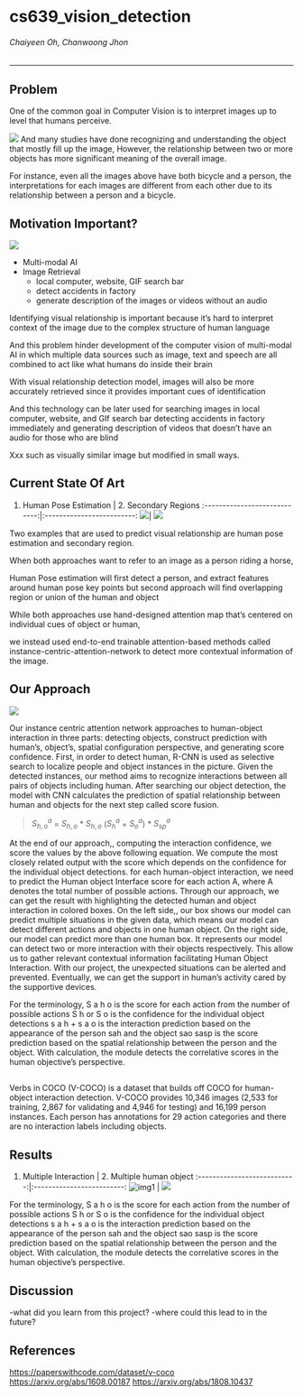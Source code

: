 # cs639_vision_detection
###### Chaiyeen Oh, Chanwoong Jhon
---
## Problem
One of the common goal in Computer Vision is to interpret images up to level that humans perceive.

![](problem.png)
And many studies have done recognizing and understanding the object that mostly fill up the image,
However, the relationship between two or more objects has more significant meaning of the overall image.

For instance, even all the images above have both bicycle and a person, the interpretations for each images are different from each other due to its relationship between a person and a bicycle.

## Motivation Important?
![](motivation_and_usage.png)
- Multi-modal AI
- Image Retrieval 
  - local computer, website, GIF search bar
  - detect accidents in factory
  - generate description of the images or videos without an audio


Identifying visual relationship is important because it’s hard to interpret context of the image due to the complex structure of human language

And this problem hinder development of the computer vision of multi-modal AI in which multiple data sources such as image, text and speech are all combined to act like what humans do inside their brain


With visual relationship detection model, images will also be more accurately retrieved since it provides important cues of identification 

And this technology can be later used for 
searching images in local computer, website, and GIf search bar 
detecting accidents in factory immediately 
and generating description of videos that doesn’t have an audio for those who are blind

Xxx such as visually similar image but modified in small ways.

## Current State Of Art
1. Human Pose Estimation      |  2. Secondary Regions
:----------------------------:|:-------------------------:
![](human_pose_estimation.png)|  ![](Secondary_Regions.png)

Two examples that are used to predict visual relationship are human pose estimation and secondary region. 

When both approaches want to refer to an image as a person riding a horse,

Human Pose estimation will first detect a person, and extract features around human pose key points 
but second approach will find overlapping region or union of the human and object

While both approaches use hand-designed attention map that’s centered on individual cues of object or human, 

we instead used end-to-end trainable attention-based methods called instance-centric-attention-network to detect more contextual information of the image.



## Our Approach 
![](algorithm.png)

Our  instance centric attention network approaches to human-object interaction in three parts: detecting objects, construct prediction with human’s, object’s, spatial configuration perspective, and generating score confidence.
First, in order to detect human, R-CNN is used as selective search to localize people and object instances in the picture. Given the detected instances, our method aims to recognize interactions between all pairs of objects including human.
After searching our object detection, the model with CNN calculates the prediction of spatial relationship between human and objects for the next step called score fusion.

>$S^{a}_{h,o}$ = $S_{h,o}$ * $S_{h,o}$ ($S^{a}_{h}$ + $S^{a}_{o}$) * $S^{a}_{sp}$

At the end of our approach,, computing the interaction confidence, we score the values by the above following equation. We compute the most closely related output with the score which depends on the confidence for the individual object detections. for each human-object interaction, we need to predict the Human object Interface score for each action A, where A denotes the total number of possible actions.
Through our approach, we can get the result with highlighting the detected human and object interaction in colored boxes.
On the left side,, our box shows our model can predict multiple situations in the given data, which means our model can detect different actions and objects in one human object.
On the right side, our model can predict more than one human box.
It represents our model can detect two or more interaction with their objects respectively.
This allow us to gather relevant contextual information facilitating Human Object Interaction.
With our project, the unexpected situations can be alerted and prevented.
Eventually, we can get the support in human’s activity cared by the supportive devices. 

For the terminology,
S a h o is the score for each action from the number of possible actions
S h or S o is the confidence for the individual object detections
s a h + s a o is the interaction prediction based on the appearance of the person sah and the object sao
sasp is  the score prediction based on the spatial relationship between the person and the object.
With calculation, the module detects the correlative scores in the human objective’s perspective.

## 
Verbs in COCO (V-COCO) is a dataset that builds off COCO for human-object interaction detection. V-COCO provides 10,346 images (2,533 for training, 2,867 for validating and 4,946 for testing) and 16,199 person instances. Each person has annotations for 29 action categories and there are no interaction labels including objects.




## Results
1. Multiple Interaction      |  2. Multiple human object
:---------------------------:|:-------------------------:
![img1](person.png)          |  ![](bicycle.png)

For the terminology,
S a h o is the score for each action from the number of possible actions
S h or S o is the confidence for the individual object detections
s a h + s a o is the interaction prediction based on the appearance of the person sah and the object sao
sasp is  the score prediction based on the spatial relationship between the person and the object.
With calculation, the module detects the correlative scores in the human objective’s perspective.

## Discussion 
-what did you learn from this project?
-where could this lead to in the future? 




## References
<https://paperswithcode.com/dataset/v-coco>
<https://arxiv.org/abs/1608.00187>
<https://arxiv.org/abs/1808.10437>


